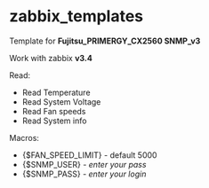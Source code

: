 # zabbix_templates

Template for **Fujitsu_PRIMERGY_CX2560 SNMP_v3**

Work with zabbix **v3.4**

Read:
* Read Temperature
* Read System Voltage
* Read Fan speeds
* Read System info

Macros:
* {$FAN_SPEED_LIMIT} - default 5000
* {$SNMP_USER} - _enter your pass_
* {$SNMP_PASS} - _enter your login_